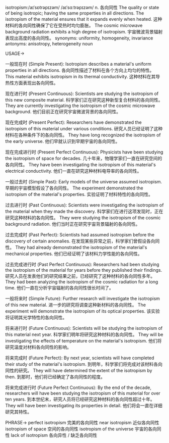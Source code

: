 isotropism:/aɪˈsɒtrəpɪzəm/ /aɪˈsɑːtrəpɪzəm/
n.
各向同性
The quality or state of being isotropic; having the same properties in all directions.
The isotropism of the material ensures that it expands evenly when heated.  这种材料的各向同性确保了它在受热时均匀膨胀。
The cosmic microwave background radiation exhibits a high degree of isotropism. 宇宙微波背景辐射表现出高度的各向同性。
synonyms: uniformity, homogeneity, invariance
antonyms: anisotropy, heterogeneity
noun


USAGE->

一般现在时 (Simple Present):
Isotropism describes a material's uniform properties in all directions. 各向同性描述了材料在各个方向上均匀的特性。
This material exhibits isotropism in its thermal conductivity. 这种材料在其导热性方面表现出各向同性。


现在进行时 (Present Continuous):
Scientists are studying the isotropism of this new composite material. 科学家们正在研究这种新型复合材料的各向同性。
They are currently investigating the isotropism of the cosmic microwave background. 他们目前正在研究宇宙微波背景的各向同性。


现在完成时 (Present Perfect):
Researchers have demonstrated the isotropism of this material under various conditions. 研究人员已经证明了这种材料在各种条件下的各向同性。
They have long recognized the isotropism of the early universe. 他们早就认识到早期宇宙的各向同性。


现在完成进行时 (Present Perfect Continuous):
Physicists have been studying the isotropism of space for decades. 几十年来，物理学家们一直在研究空间的各向同性。
They have been investigating the isotropism of this material's electrical conductivity.  他们一直在研究这种材料电导率的各向同性。


一般过去时 (Simple Past):
Early models of the universe assumed isotropism. 早期的宇宙模型假设了各向同性。
The experiment demonstrated the isotropism of the material's properties. 实验证明了材料特性的各向同性。


过去进行时 (Past Continuous):
Scientists were investigating the isotropism of the material when they made the discovery. 科学家们在进行这项发现时，正在研究这种材料的各向同性。
They were studying the isotropism of the cosmic background radiation. 他们当时正在研究宇宙背景辐射的各向同性。


过去完成时 (Past Perfect):
Scientists had assumed isotropism before the discovery of certain anomalies. 在发现某些异常之前，科学家们曾假设各向同性。
They had already demonstrated the isotropism of the material's mechanical properties. 他们已经证明了该材料力学性能的各向同性。


过去完成进行时 (Past Perfect Continuous):
Researchers had been studying the isotropism of the material for years before they published their findings.  研究人员在发表他们的研究结果之前，已经研究了这种材料的各向同性多年。
They had been analyzing the isotropism of the cosmic radiation for a long time. 他们一直在分析宇宙辐射的各向同性很长时间了。


一般将来时 (Simple Future):
Further research will investigate the isotropism of this new material.  进一步的研究将调查这种新材料的各向同性。
The experiment will demonstrate the isotropism of its optical properties.  该实验将证明其光学特性的各向同性。


将来进行时 (Future Continuous):
Scientists will be studying the isotropism of this material next year. 科学家们明年将研究这种材料的各向同性。
They will be investigating the effects of temperature on the material's isotropism. 他们将研究温度对材料各向同性的影响。


将来完成时 (Future Perfect):
By next year, scientists will have completed their study of the material's isotropism. 到明年，科学家们将完成对该材料各向同性的研究。
They will have determined the extent of the isotropism by then. 到那时，他们将已经确定了各向同性的程度。


将来完成进行时 (Future Perfect Continuous):
By the end of the decade, researchers will have been studying the isotropism of this material for over ten years. 到本世纪末，研究人员将已经研究这种材料的各向同性超过十年。
They will have been investigating its properties in detail. 他们将会一直在详细研究其特性。



PHRASE->
perfect isotropism 完美的各向同性
near isotropism 近似各向同性
isotropism of space 空间的各向同性
isotropism of the universe 宇宙的各向同性
lack of isotropism  各向异性 / 缺乏各向同性
